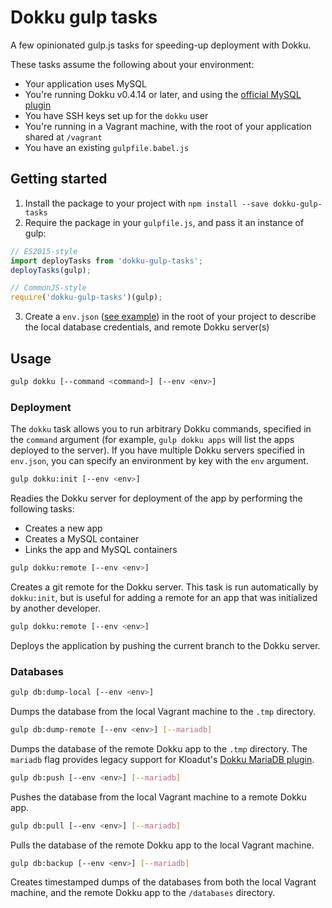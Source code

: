 # Dokku gulp tasks

A few opinionated gulp.js tasks for speeding-up deployment with Dokku.

These tasks assume the following about your environment:

* Your application uses MySQL
* You're running Dokku v0.4.14 or later, and using the [official MySQL plugin](https://github.com/dokku/dokku-mysql)
* You have SSH keys set up for the `dokku` user
* You're running in a Vagrant machine, with the root of your application shared at `/vagrant`
* You have an existing `gulpfile.babel.js`

## Getting started

1. Install the package to your project with `npm install --save dokku-gulp-tasks`
2. Require the package in your `gulpfile.js`, and pass it an instance of gulp: 

  ```js
  // ES2015-style
  import deployTasks from 'dokku-gulp-tasks';
  deployTasks(gulp);
  
  // CommonJS-style
  require('dokku-gulp-tasks')(gulp);
  ```
  
3. Create a `env.json` ([see example](https://github.com/angusfretwell/dokku-gulp-tasks/blob/master/env.json.example)) in the root of your project to describe the local database credentials, and remote Dokku server(s)

## Usage

```sh
gulp dokku [--command <command>] [--env <env>]
```

### Deployment

The `dokku` task allows you to run arbitrary Dokku commands, specified in the `command` argument (for example, `gulp dokku apps` will list the apps deployed to the server). If  you have multiple Dokku servers specified in `env.json`, you can specify an environment by key with the `env` argument.

```sh
gulp dokku:init [--env <env>]
```

Readies the Dokku server for deployment of the app by performing the following tasks:

* Creates a new app
* Creates a MySQL container
* Links the app and MySQL containers

```sh
gulp dokku:remote [--env <env>]
```

Creates a git remote for the Dokku server. This task is run automatically by `dokku:init`, but is useful for adding a remote for an app that was initialized by another developer.

```sh
gulp dokku:remote [--env <env>]
```

Deploys the application by pushing the current branch to the Dokku server.

### Databases

```sh
gulp db:dump-local [--env <env>]
```

Dumps the database from the local Vagrant machine to the `.tmp` directory.

```sh
gulp db:dump-remote [--env <env>] [--mariadb]
```

Dumps the database of the remote Dokku app to the `.tmp` directory. The `mariadb` flag provides legacy support for Kloadut's [Dokku MariaDB plugin](https://github.com/Kloadut/dokku-md-plugin).

```sh
gulp db:push [--env <env>] [--mariadb]
```

Pushes the database from the local Vagrant machine to a remote Dokku app.

```sh
gulp db:pull [--env <env>] [--mariadb]
```

Pulls the database of the remote Dokku app to the local Vagrant machine.

```sh
gulp db:backup [--env <env>] [--mariadb]
```

Creates timestamped dumps of the databases from both the local Vagrant machine, and the remote Dokku app to the `/databases` directory.
